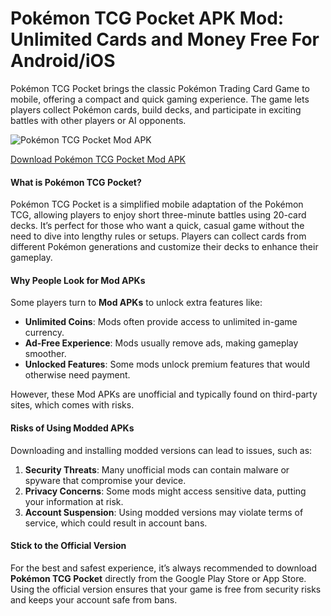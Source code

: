 # Pokémon TCG Pocket APK Mod: Unlimited Cards and Money Free For Android/iOS

Pokémon TCG Pocket brings the classic Pokémon Trading Card Game to mobile, offering a compact and quick gaming experience. The game lets players collect Pokémon cards, build decks, and participate in exciting battles with other players or AI opponents.

![Pokémon TCG Pocket Mod APK](https://www.apkwork.com/upload/20240927/bf3e07bdfc0ae6.png)

[Download Pokémon TCG Pocket Mod APK](https://techymody.com/pokemon-tcg-pocket-mod-apk)

#### What is Pokémon TCG Pocket?

Pokémon TCG Pocket is a simplified mobile adaptation of the Pokémon TCG, allowing players to enjoy short three-minute battles using 20-card decks. It’s perfect for those who want a quick, casual game without the need to dive into lengthy rules or setups. Players can collect cards from different Pokémon generations and customize their decks to enhance their gameplay.

#### Why People Look for Mod APKs

Some players turn to **Mod APKs** to unlock extra features like:

- **Unlimited Coins**: Mods often provide access to unlimited in-game currency.
- **Ad-Free Experience**: Mods usually remove ads, making gameplay smoother.
- **Unlocked Features**: Some mods unlock premium features that would otherwise need payment.

However, these Mod APKs are unofficial and typically found on third-party sites, which comes with risks.

#### Risks of Using Modded APKs

Downloading and installing modded versions can lead to issues, such as:

1. **Security Threats**: Many unofficial mods can contain malware or spyware that compromise your device.
2. **Privacy Concerns**: Some mods might access sensitive data, putting your information at risk.
3. **Account Suspension**: Using modded versions may violate terms of service, which could result in account bans.

#### Stick to the Official Version

For the best and safest experience, it’s always recommended to download **Pokémon TCG Pocket** directly from the Google Play Store or App Store. Using the official version ensures that your game is free from security risks and keeps your account safe from bans.

